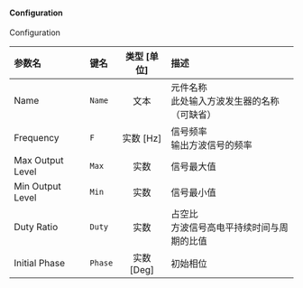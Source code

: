 <!--
DO NOT EDIT THIS FILE DIRECTLY.
This file is generated by tools/comp-docs.js.
All changes will be overwritten by regeneration.
-->

<slot class="model-parameters">

#### Configuration

Configuration

| 参数名 | 键名 | 类型 [单位] | 描述 |
|:------ |:---- |:-----------:|:---- |
| Name | `Name` | 文本 | 元件名称<br>此处输入方波发生器的名称（可缺省） |
| Frequency | `F` | 实数 [Hz] | 信号频率<br>输出方波信号的频率 |
| Max Output Level | `Max` | 实数 | 信号最大值 |
| Min Output Level | `Min` | 实数 | 信号最小值 |
| Duty Ratio | `Duty` | 实数 | 占空比<br>方波信号高电平持续时间与周期的比值 |
| Initial Phase | `Phase` | 实数 [Deg] | 初始相位 |


</slot>
